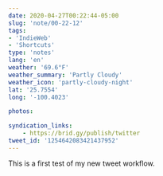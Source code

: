 ```yaml
---
date: 2020-04-27T00:22:44-05:00
slug: 'note/00-22-12'
tags:
- 'IndieWeb'
- 'Shortcuts'
type: 'notes'
lang: 'en'
weather: '69.6°F'
weather_summary: 'Partly Cloudy'
weather_icon: 'partly-cloudy-night'
lat: '25.7554'
long: '-100.4023'

photos:

syndication_links:
    - https://brid.gy/publish/twitter
tweet_id: '1254642083421437952'
---
```

This is a first test of my new tweet workflow.